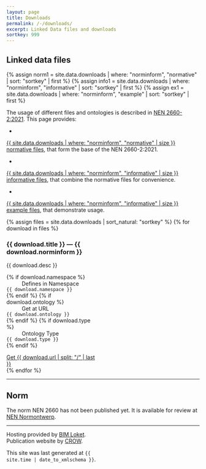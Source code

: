 ```yaml
---
layout: page
title: Downloads
permalink: /-/downloads/
excerpt: Linked Data files and downloads
sortkey: 999
---
```


## Linked data files

{% assign norm1 = site.data.downloads | where: "norminform", "normative" | sort: "sortkey" | first %}
{% assign info1 = site.data.downloads | where: "norminform", "informative" | sort: "sortkey" | first %}
{% assign ex1 = site.data.downloads | where: "norminform", "example" | sort: "sortkey" | first %}

The usage of different files and ontologies is described in
<a href='#norm' class='link dim underline-hover blue'>
NEN 2660-2:2021</a>.
This page provides:

- <a href="{{ '#' | append: norm1.anchorid }}" class='link dim underline-hover blue b'>
{{ site.data.downloads | where: "norminform", "normative" | size }}
normative files</a>, that form the base of the NEN 2660-2:2021.

- <a href="{{ '#' | append: info1.anchorid }}" class='link dim underline-hover blue b'>
{{ site.data.downloads | where: "norminform", "informative" | size }}
informative files</a>, that combine the normative files for convenience.

- <a href="{{ '#' | append: ex1.anchorid }}" class='link dim underline-hover blue b'>
{{ site.data.downloads | where: "norminform", "informative" | size }}
example files</a>, that demonstrate usage.

<div class='flex-ns justify-around flex-wrap'>

<style>
.card:target {
  background: #eaf3ff;
}
@media screen and (min-width: 30em) {
  .card {
    max-width: calc( 50% - 1rem );
  }
}
</style>

{% assign files = site.data.downloads | sort_natural: "sortkey" %}
{% for download in files %}

<div
  class='flex flex-column justify-between
         br3 ph4 pv2 bg-brand-light-color mv3 mr2 dib card'
  id="{{ download.anchorid }}">
    <h3>{{ download.title }}
    <span class='gray'>— {{ download.norminform }}</span>
</h3>
<p class='f5'>
  {{ download.desc }}
  <dl class='f6'>
{% if download.namespace %}
  <dd class="b pt1 ma0">Defines in Namespace</dd>
    <dt class='pt1 pl2'><code>{{ download.namespace }}</code></dt>
{% endif %}
{% if download.ontology %}
  <dd class="b pt1 ma0">Get at URL</dd>
    <dt class='pt1 pl2'><code>{{ download.ontology }}</code></dt>
{% endif %}
{% if download.type %}
  <dd class="b pt1 ma0">Ontology Type</dd>
    <dt class='pt1 pl2'><code>{{ download.type }}</code></dt>
{% endif %}
  </dl>
</p>

<div class='center'>
  <a
    class='f6 fw6 dib ba mb3
          b--black-20 bg-brand-dark-color hover-bg-brand-middark-color white
          ph3 ph4-ns pv2 pv3-ns br2 no-underline'
    href='{{ site.baseurl }}{{ download.url }}'
    type='{{ download.mime }}'>
      <span class=''>Get</span>
      <span class=''>{{ download.url | split: "/" | last }}</span>
  </a>
</div>

</div>
{% endfor %}

</div>

---

## Norm

The norm NEN 2660 has not been published yet.
It is available for review at
<a href='{{ site.data.minimaal.links1[0].url }}' class='link dim underline-hover blue'>
NEN Normontwerp</a>.

---

Hosting provided by
<a href='https://bimloket.nl' class='link dim underline-hover blue'>
BIM Loket</a>.  
Publication website by
<a href='https://crow.nl' class='link dim underline-hover blue'>
CROW</a>.

<div class='f7'>

This site was last generated at <code class="dim brand-dark-color">{{ site.time | date_to_xmlschema }}</code>.

</div>
